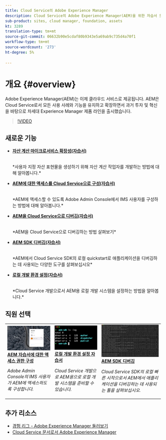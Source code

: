 ```yaml
---
title: Cloud Service의 Adobe Experience Manager
description: Cloud Service의 Adobe Experience Manager(AEM)을 위한 자습서 모음
sub-product: sites, cloud manager, foundation, assets
kt: 3289
translation-type: tm+mt
source-git-commit: 06632b90e5cdaf80b9343e5a69ab9c735d4a70f1
workflow-type: tm+mt
source-wordcount: '273'
ht-degree: 5%

---
```



# 개요 {#overview}

Adobe Experience Manager(AEM)는 이제 클라우드 서비스로 제공됩니다. AEM은 Cloud Service로서 모든 사용 사례와 기능을 유지하고 확장하면서 과거 투자 및 혁신을 바탕으로 차세대 Experience Manager 제품 라인을 출시했습니다.

>[!VIDEO](https://video.tv.adobe.com/v/31085/?quality=12&learn=on)

## 새로운 기능

* **[자산 계산 마이크로서비스 확장성(자습서)](./asset-compute/overview.md)**

   <br>
   *사용자 지정 자산 표현물을 생성하기 위해 자산 계산 작업자를 개발하는 방법에 대해 알아봅니다.*

* **[AEM에 대한 액세스를 Cloud Service으로 구성(자습서)](./accessing/overview.md)**

   <br>
   *AEM에 액세스할 수 있도록 Adobe Admin Console에서 IMS 사용자를 구성하는 방법에 대해 알아봅니다.*

* **[AEM을 Cloud Service으로 디버깅(자습서)](./debugging/cloud-service/overview.md)**

   <br>
   *AEM을 Cloud Service으로 디버깅하는 방법 살펴보기*

* **[AEM SDK 디버깅(자습서)](./debugging/aem-sdk-local-quickstart/overview.md)**

   <br>
   *AEM에서 Cloud Service SDK의 로컬 quickstart로 애플리케이션을 디버깅하는 데 사용되는 다양한 도구를 살펴보십시오*

* **[로컬 개발 환경 설정(자습서)](./local-development-environment/overview.md)**

   <br>
   *Cloud Service 개발으로서 AEM용 로컬 개발 시스템을 설정하는 방법을 알아봅니다.*

## 직원 선택

<table>
   <td>
      <a href="./accessing/overview.md">
      <img alt="AEM에 대한 액세스를 Cloud Service으로 구성" src="./assets/overview/staff-pick__accessing.png"/>
      </a>
      <div>
         <a href="./accessing/overview.md">
         <strong>AEM 자습서에 대한 액세스 권한 구성</strong>
         </a>
      </div>
      <p>
         <em>Adobe Admin Console의 IMS 사용자가 AEM에 액세스하도록 구성합니다.</em>
      <p>
   </td>   
   <td>
      <a href="./local-development-environment/overview.md">
      <img alt="로컬 개발 환경 설정 자습서" src="./assets/overview/staff-pick__local-development-environment-set-up.png"/>
      </a>
      <div>
         <a href="./local-development-environment/overview.md">
         <strong>로컬 개발 환경 설정 자습서</strong>
         </a>
      </div>
      <p>
         <em>Cloud Service 개발으로 AEM용으로 로컬 개발 시스템을 준비할 수 있습니다.</em>
      <p>
   </td>   
   <td>
      <a href="./debugging/aem-sdk-local-quickstart/overview.md">
      <img alt="AEM SDK의 로컬 빠른 시작 디버깅" src="./assets/overview/staff-pick__debugging.png"/>
      </a>
      <div>
         <a href="./debugging/aem-sdk-local-quickstart/overview.md">
         <strong>AEM SDK 디버깅</strong>
         </a>
      </div>
      <p>
         <em>Cloud Service SDK의 로컬 빠른 시작으로서 AEM에서 애플리케이션을 디버깅하는 데 사용되는 툴을 살펴보십시오.</em>
      <p>
   </td>
</table>

## 추가 리소스

* [경험 리그 - Adobe Experience Manager 둘러보기](https://experienceleague.adobe.com/#recommended/solutions/experience-manager)
* [Cloud Service 문서로서 Adobe Experience Manager](https://docs.adobe.com/content/help/en/experience-manager-cloud-service/landing/home.html)
